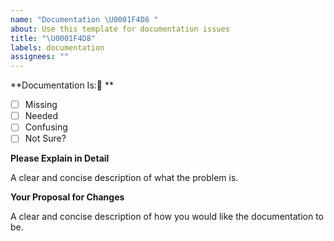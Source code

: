 ```yaml
---
name: "Documentation \U0001F4D8 "
about: Use this template for documentation issues
title: "\U0001F4D8"
labels: documentation
assignees: ""
---
```


**Documentation Is:📘 **

<!-- Please place an x (no spaces!) in all [ ] that apply -->

- [ ] Missing
- [ ] Needed
- [ ] Confusing
- [ ] Not Sure?

**Please Explain in Detail**

A clear and concise description of what the problem is.

**Your Proposal for Changes**

A clear and concise description of how you would like the documentation to be.
